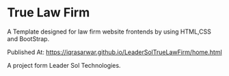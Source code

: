 # True Law Firm

A Template designed for law firm website frontends by using HTML,CSS and BootStrap.

Published At: https://iqrasarwar.github.io/LeaderSolTrueLawFirm/home.html

A project form Leader Sol Technologies.

